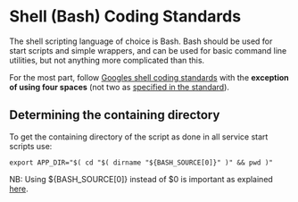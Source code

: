 Shell (Bash) Coding Standards
=============================

The shell scripting language of choice is Bash.  Bash should be used for start scripts and simple wrappers, and can be used for basic command line utilities, but not anything more complicated than this.

For the most part, follow [Googles shell coding standards](https://google.github.io/styleguide/shell.xml) with the **exception of using four spaces** (not two as [specified in the standard](https://google.github.io/styleguide/shell.xml#Indentation)).

Determining the containing directory
------------------------------------

To get the containing directory of the script as done in all service start scripts use:
```
export APP_DIR="$( cd "$( dirname "${BASH_SOURCE[0]}" )" && pwd )"
```
NB: Using ${BASH_SOURCE[0]} instead of $0 is important as explained [here](http://www.ostricher.com/2014/10/the-right-way-to-get-the-directory-of-a-bash-script/).
